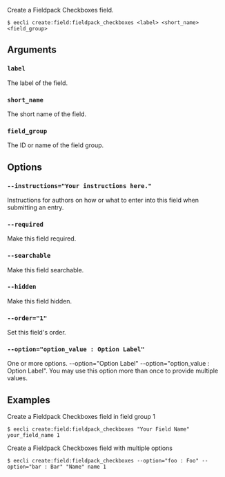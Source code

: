 Create a Fieldpack Checkboxes field.

```
$ eecli create:field:fieldpack_checkboxes <label> <short_name> <field_group>
```

## Arguments

### `label`

The label of the field.

### `short_name`

The short name of the field.

### `field_group`

The ID or name of the field group.

## Options

### `--instructions="Your instructions here."`

Instructions for authors on how or what to enter into this field when submitting an entry.

### `--required`

Make this field required.

### `--searchable`

Make this field searchable.

### `--hidden`

Make this field hidden.

### `--order="1"`

Set this field's order.

### `--option="option_value : Option Label"`

One or more options. --option="Option Label" --option="option_value : Option Label". You may use this option more than once to provide multiple values.

## Examples

Create a Fieldpack Checkboxes field in field group 1

```
$ eecli create:field:fieldpack_checkboxes "Your Field Name" your_field_name 1
```

Create a Fieldpack Checkboxes field with multiple options

```
$ eecli create:field:fieldpack_checkboxes --option="foo : Foo" --option="bar : Bar" "Name" name 1
```